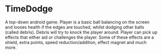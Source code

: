 # TimeDodge

A top-down android game. Player is a basic ball balancing on the screen and looses health if the edges are touched, whilst dodging other balls (called debris). Debris will try to knock the player around. Player can pick up effects that either aid or challenges the player. Some of these effects are a shield, extra points, speed reduction/addition, effect magnet and much more. 
